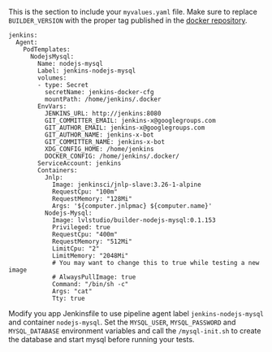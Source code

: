 This is the section to include your `myvalues.yaml` file. Make sure to replace `BUILDER_VERSION` with the proper tag published in the [docker repository](https://cloud.docker.com/repository/docker/lvlstudio/builder-nodejs-mysql).

```
jenkins:
  Agent:
    PodTemplates:
      NodejsMysql:
        Name: nodejs-mysql
        Label: jenkins-nodejs-mysql
        volumes:
        - type: Secret
          secretName: jenkins-docker-cfg
          mountPath: /home/jenkins/.docker
        EnvVars:
          JENKINS_URL: http://jenkins:8080
          GIT_COMMITTER_EMAIL: jenkins-x@googlegroups.com
          GIT_AUTHOR_EMAIL: jenkins-x@googlegroups.com
          GIT_AUTHOR_NAME: jenkins-x-bot
          GIT_COMMITTER_NAME: jenkins-x-bot
          XDG_CONFIG_HOME: /home/jenkins
          DOCKER_CONFIG: /home/jenkins/.docker/
        ServiceAccount: jenkins
        Containers:
          Jnlp:
            Image: jenkinsci/jnlp-slave:3.26-1-alpine
            RequestCpu: "100m"
            RequestMemory: "128Mi"
            Args: '${computer.jnlpmac} ${computer.name}'
          Nodejs-Mysql:
            Image: lvlstudio/builder-nodejs-mysql:0.1.153
            Privileged: true
            RequestCpu: "400m"
            RequestMemory: "512Mi"
            LimitCpu: "2"
            LimitMemory: "2048Mi"
            # You may want to change this to true while testing a new image
            # AlwaysPullImage: true            
            Command: "/bin/sh -c"
            Args: "cat"
            Tty: true
```

Modify you app Jenkinsfile to use pipeline agent label `jenkins-nodejs-mysql` and container `nodejs-mysql`. 
Set the `MYSQL_USER`, `MYSQL_PASSWORD` and `MYSQL_DATABASE` environment variables and call the `/mysql-init.sh` to create the database and start mysql before running your tests.
